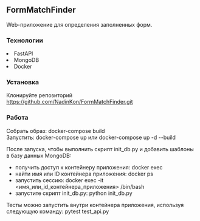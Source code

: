 ## FormMatchFinder
Web-приложение для определения заполненных форм.

### Технологии
<li> FastAPI
<li> MongoDB
<li> Docker

### Установка
Клонируйте репозиторий https://github.com/NadinKon/FormMatchFinder.git <br>

### Работа
Собрать образ: docker-compose build <br>
Запустить: docker-compose up или docker-compose up -d --build <br>

После запуска, чтобы выполнить скрипт init_db.py и добавить шаблоны в базу данных MongoDB: <br>
- получить доступ к контейнеру приложения: docker exec <br>
- найти имя или ID контейнера приложения: docker ps <br>
- запустить сессию: docker exec -it <имя_или_id_контейнера_приложения> /bin/bash <br>
- запустите скрипт init_db.py: python init_db.py <br>

Тесты можно запустить внутри контейнера приложения, используя следующую команду: pytest test_api.py
